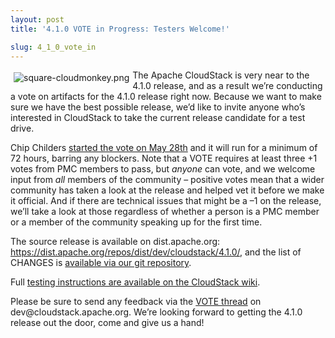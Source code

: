 ```yaml
---
layout: post
title: '4.1.0 VOTE in Progress: Testers Welcome!'

slug: 4_1_0_vote_in
---
```

<p><a href="/img/imported/ab378739-3c34-48ea-9495-2c49e23e58d6"><img src="/img/imported/ab378739-3c34-48ea-9495-2c49e23e58d6?t=true" alt="square-cloudmonkey.png" align="left" vspace="4" hspace="5"></img></a>The Apache CloudStack is very near to the 4.1.0 release, and as a result we&#8217;re conducting a vote on artifacts for the 4.1.0 release right now. Because we want to make sure we have the best possible release, we&#8217;d like to invite anyone who&#8217;s interested in CloudStack to take the current release candidate for a test drive. </p>

<p>Chip Childers <a href="http://markmail.org/message/me3q3zjskhcwmfn5">started the vote on May 28th</a> and it will run for a minimum of 72 hours, barring any blockers. Note that a VOTE requires at least three +1 votes from PMC members to pass, but <em>anyone</em> can vote, and we welcome input from <em>all</em> members of the community &ndash; positive votes mean that a wider community has taken a look at the release and helped vet it before we make it official. And if there are technical issues that might be a &#8211;1 on the release, we&#8217;ll take a look at those regardless of whether a person is a PMC member or a member of the community speaking up for the first time.</p>

<p>The source release is available on dist.apache.org: <a href="https://dist.apache.org/repos/dist/dev/cloudstack/4.1.0/">https://dist.apache.org/repos/dist/dev/cloudstack/4.1.0/</a>, and the list of CHANGES is <a href="https://git-wip-us.apache.org/repos/asf?p=cloudstack.git;a=blob_plain;f=CHANGES;hb=4.1">available via our git repository</a>. </p>

<p>Full <a href="https://cwiki.apache.org/CLOUDSTACK/release-test-procedure.html">testing instructions are available on the CloudStack wiki</a>. </p>

<p>Please be sure to send any feedback via the <a href="http://markmail.org/message/me3q3zjskhcwmfn5">VOTE thread</a> on dev@cloudstack.apache.org. We&#8217;re looking forward to getting the 4.1.0 release out the door, come and give us a hand!</p>
